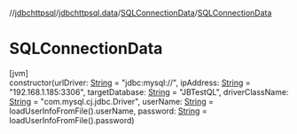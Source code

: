//[jdbchttpsql](../../../index.md)/[jdbchttpsql.data](../index.md)/[SQLConnectionData](index.md)/[SQLConnectionData](-s-q-l-connection-data.md)

# SQLConnectionData

[jvm]\
constructor(urlDriver: [String](https://kotlinlang.org/api/latest/jvm/stdlib/kotlin/-string/index.html) = &quot;jdbc:mysql://&quot;, ipAddress: [String](https://kotlinlang.org/api/latest/jvm/stdlib/kotlin/-string/index.html) = &quot;192.168.1.185:3306&quot;, targetDatabase: [String](https://kotlinlang.org/api/latest/jvm/stdlib/kotlin/-string/index.html) = &quot;JBTestQL&quot;, driverClassName: [String](https://kotlinlang.org/api/latest/jvm/stdlib/kotlin/-string/index.html) = &quot;com.mysql.cj.jdbc.Driver&quot;, userName: [String](https://kotlinlang.org/api/latest/jvm/stdlib/kotlin/-string/index.html) = loadUserInfoFromFile().userName, password: [String](https://kotlinlang.org/api/latest/jvm/stdlib/kotlin/-string/index.html) = loadUserInfoFromFile().password)

